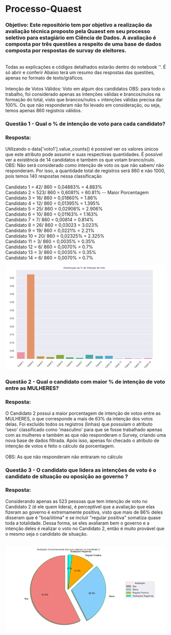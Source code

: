 # Processo-Quaest

### Objetivo: Este repositório tem por objetivo a realização da avaliação técnica proposto pela Quaest em seu processo seletivo para estagiário em Ciência de Dados. A avaliação é composta por três questões a respeito de uma base de dados composta por respostas de survay de eleitores.

<br>
Todas as explicações e códigos detalhados estarão dentro do notebook ''. É só abrir e conferir
Abaixo terá um resumo das respostas das questões, apenas no formato de texto/gráficos.
 
<br>
<br>
Intenção de Votos Válidos: Voto em algum dos candidatos
OBS: para todo o trabalho, foi considerado apenas as intenções válidas e brancos/nulos na formação do total, visto que brancos/nulos + intenções válidas precisa dar 100%.
Os que não responderam não foi levado em consideração, ou seja, temos apenas 860 registros válidos.

### Questão 1 - Qual o % de intenção de voto para cada candidato?
### Resposta: <br>
Utilizando o data['voto1'].value_counts() é possível ver os valores únicos que este atributo pode assumir e suas respectivas quantidades. É possível ver a existência de 14 candidatos e também os que votam branco/nulo. <br>
OBS: Não será considerado como intenção de voto os que não sabem/ não responderam. Por isso, a quantidade total de registros será 860 e não 1000, pois temos 140 respostas nessa classificação <br> <br>
Candidato 1 = 42/ 860 = 0,04883% = 4.883% <br>
Candidato 2 = 523/ 860 = 0,6081% = 60.81% -- Maior Porcentagem<br>
Candidato 3 = 16/ 860 = 0,01860% = 1.86% <br>
Candidato 4 = 12/ 860 = 0,01395% = 1.395% <br>
Candidato 5 = 25/ 860 = 0,02906% = 2.906% <br>
Candidato 6 = 10/ 860 = 0,01163% = 1.163% <br>
Candidato 7 = 7/ 860 = 0,00814 = 0.814% <br>
Candidato 8 = 26/ 860 = 0,03023 = 3.023% <br>
Candidato 9 = 19/ 860 = 0,0221% = 2.21% <br>
Candidato 10 = 20/ 860 = 0,02325% = 2.325% <br>
Candidato 11 = 3/ 860 = 0,0035% = 0.35% <br>
Candidato 12 = 6/ 860 = 0,0070% = 0.7% <br>
Candidato 13 = 3/ 860 = 0,0035% = 0.35% <br>
Candidato 14 = 6/ 860 = 0,0070% = 0.7% <br>

<p align="center"> 
<img src="./prints/question1.png" >
</p>

### Questão 2 - Qual o candidato com maior % de intenção de voto entre as MULHERES?
### Resposta: <br>

O Candidato 2 possui a maior porcentagem de intenção de votos entre as MULHERES, o que corresponde a mais de 63% da intenção dos votos delas. Foi excluído todos os registros (linhas) que possuíam o atributo 'sexo' classificado como 'masculino' para que se fosse trabalhado apenas com as mulheres e também as que não responderam o Survey, criando uma nova base de dados filtrada. Após isso, apenas foi checado o atributo de intenção de votos e feito o cálculo da porcentagem. <br> <br>
OBS: As que não responderam não entraram no cálculo


### Questão 3 - O candidato que lidera as intenções de voto é o candidato de situação ou oposição ao governo ?
### Resposta: <br>
Considerando apenas as 523 pessoas que tem intenção de voto no Candidato 2 (é ele quem lidera), é perceptível que a avaliação que elas fizeram ao governo é extremamente positiva, visto que mais de 86% deles disseram que é "boa/ótima" e se incluir "regular positiva" somatiza quase toda a totalidade. Dessa forma, se eles avaliaram bem o governo e a intenção deles é realizar o voto no Candidato 2, então é muito provável que o mesmo seja o candidato de situação. <br><br>

<p align="center"> 
<img src="./prints/question3.png" >
</p>
